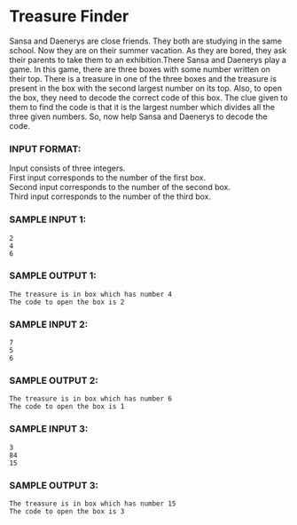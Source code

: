 # Treasure Finder

Sansa and Daenerys are close friends. They both are studying in the same 
school. Now they are on their summer vacation. As they are bored, they 
ask their parents to take them to an exhibition.There Sansa and Daenerys 
play a game. In this game, there are three boxes with some number written 
on their top. There is a treasure in one of the three boxes and the 
treasure is present in the box with the second largest number on its top. 
Also, to open the box, they need to decode the correct code of this box. 
The clue given to them to find the code is that it is the largest number 
which divides all the three given numbers. So, now help Sansa and 
Daenerys to decode the code.

### INPUT FORMAT:

Input consists of three integers. <br>
First input corresponds to the number of the first box. <br>
Second input corresponds to the number of the second box. <br>
Third input corresponds to the number of the third box.

### SAMPLE INPUT 1:

```
2
4
6
```

### SAMPLE OUTPUT 1:

```
The treasure is in box which has number 4
The code to open the box is 2
```

### SAMPLE INPUT 2:

```
7
5
6
```

### SAMPLE OUTPUT 2:

```
The treasure is in box which has number 6
The code to open the box is 1
```

### SAMPLE INPUT 3:

```
3
84
15
```

### SAMPLE OUTPUT 3:

```
The treasure is in box which has number 15
The code to open the box is 3
```
